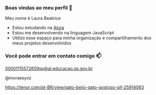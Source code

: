 ### Boas vindas ao meu perfil 💙

Meu nome é Laura Beatrice 

- Estou estudando na [Alura](https://www.alura.com.br)
- Estou me desenvolvendo na linguagem JavaScript
- Utilizo esse espaço para minha organização e compartilhamento dos meus projetos desenvolvidos

### Você pode entrar em contato comigo 📫

00001115572659sp@al.educacao.sp.gov.br

@moraesyxz

https://tenor.com/pt-BR/view/gato-beijo-gato-gostoso-gif-25914063
